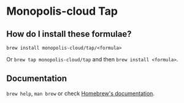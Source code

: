 # Monopolis-cloud Tap

## How do I install these formulae?

`brew install monopolis-cloud/tap/<formula>`

Or `brew tap monopolis-cloud/tap` and then `brew install <formula>`.

## Documentation

`brew help`, `man brew` or check [Homebrew's documentation](https://docs.brew.sh).
